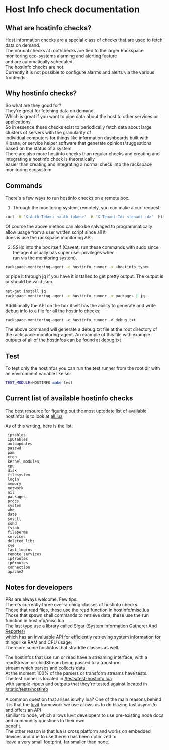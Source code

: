 # Host Info check documentation

## What are hostinfo checks?

Host information checks are a special class of checks that are used to fetch data on demand.   
The normal checks at root/checks are tied to the larger Rackspace monitoring eco-systems alarming and alerting feature  
and are automatically scheduled.   
The hostinfo checks are not.  
Currently it is not possible to configure alarms and alerts via the various frontends.  

## Why hostinfo checks?

So what are they good for?  
They're great for fetching data on demand.  
Which is great if you want to pipe data about the host to other services or applications.  
So in essence these checks exist to periodically fetch data about large clusters of servers with the granularity of  
individual computers for things like information dashboards built with Kibana, or service helper software that generate 
opinions/suggestions based on the status of a system.  
There are also more hostinfo checks than regular checks and creating and integrating a hostinfo check is theoretically  
easier than creating and integrating a normal check into the rackspace monitoring ecosystem.  

## Commands

There's a few ways to run hostinfo checks on a remote box.  

1) Through the monitoring system, remotely, you can make a curl request:
```sh
curl -H 'X-Auth-Token: <auth token>' -H 'X-Tenant-Id: <tenant id>'  https://monitoring.api.rackspacecloud.com/v1.0/agents/<agent_id>/host_info/<hostinfo_type>
```
Of course the above method can also be salvaged to programmatically allow usage from a user written script since all it  
 does is use the rackspace monitoring API.  
 
2) SSHd into the box itself (Caveat: run these commands with sudo since the agent usually has super user privileges when  
  run via the monitoring system).
```sh
rackspace-monitoring-agent -e hostinfo_runner -x <hostinfo type>
```
or pipe it through jq if you have it installed to get pretty output. The output is or should be valid json. 
```sh
apt-get install jq
rackspace-monitoring-agent -e hostinfo_runner -x packages | jq .
```

Additionally the API on the box itself has the ability to generate and write debug info to a file for all the hostinfo checks:  
```
rackspace-monitoring-agent -e hostinfo_runner -d debug.txt
```
The above command will generate a debug.txt file at the root directory of the rackspace-monitoring-agent.
An example of this file with example outputs of all of the hostinfos can be found at [debug.txt](https://github.com/virgo-agent-toolkit/rackspace-monitoring-agent/blob/master/hostinfo/debug.tx)

## Test

To test only the hostinfos you can run the test runner from the root dir with an environment variable like so: 
```sh
TEST_MODULE=HOSTINFO make test
```

## Current list of available hostinfo checks

The best resource for figuring out the most uptodate list of available hostinfos is to look at [all.lua](https://github.com/virgo-agent-toolkit/rackspace-monitoring-agent/blob/master/hostinfo/all.lua)

As of this writing, here is the list:

```
 iptables  
 ip6tables  
 autoupdates  
 passwd  
 pam  
 cron  
 kernel_modules  
 cpu  
 disk  
 filesystem  
 login  
 memory  
 network  
 nil  
 packages  
 procs  
 system  
 who  
 date  
 sysctl  
 sshd  
 fstab  
 fileperms  
 services  
 deleted_libs  
 cve  
 last_logins  
 remote_services  
 ip4routes  
 ip6routes
 connection
 apache2
```

## Notes for developers

PRs are always welcome. Few tips:  
There's currently three over-arching classes of hostinfo checks.  
Those that read files, these use the read function in hostinfo/misc.lua  
Those that spawn shell commands to retrieve data, these use the run function in hostinfo/misc.lua  
The last type use a library called [Sigar (System Information Gatherer And Reporter)](https://github.com/hyperic/sigar)  
 which has an invaluable API for efficiently retrieving system information for things like RAM and CPU usage.  
There are some hostinfos that straddle classes as well.  

The hostinfos that use run or read have a streaming interface, with a readStream or childStream being passed to a transform  
stream which parses and collects data.  
At the moment 100% of the parsers or transform streams have tests.  
The test runner is located in [<root>/tests/test-hostinfo.lua](https://github.com/virgo-agent-toolkit/rackspace-monitoring-agent/blob/master/tests/test-hostinfo.lua)  
with sample inputs and outputs that they're tested against located in [<root>/static/tests/hostinfo](https://github.com/virgo-agent-toolkit/rackspace-monitoring-agent/tree/master/static/tests/hostinfo)  

A common question that arises is why lua?
One of the main reasons behind it is that the [luvit](https://luvit.io/) framework we use allows us to do blazing fast async i/o and offers an API  
similiar to node, which allows luvit developers to use pre-existing node docs and community questions to their own  
benefit.   
The other reason is that lua is cross platform and works on embedded devices and due to use therein has been optimized to  
leave a very small footprint, far smaller than node.  
